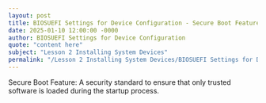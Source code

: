 ```yaml
---
layout: post
title: BIOSUEFI Settings for Device Configuration - Secure Boot Feature
date: 2025-01-10 12:00:00 -0000
author: BIOSUEFI Settings for Device Configuration
quote: "content here"
subject: "Lesson 2 Installing System Devices"
permalink: "/Lesson 2 Installing System Devices/BIOSUEFI Settings for Device Configuration/BIOSUEFI Settings for Device Configuration - Secure Boot Feature"
---
```


Secure Boot Feature: A security standard to ensure that only trusted software is loaded during the startup process.
